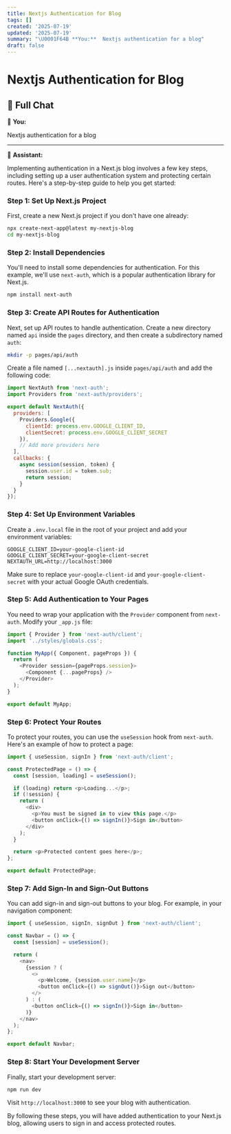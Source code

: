 ```yaml
---
title: Nextjs Authentication for Blog
tags: []
created: '2025-07-19'
updated: '2025-07-19'
summary: "\U0001F64B **You:**  Nextjs authentication for a blog"
draft: false
---
```


# Nextjs Authentication for Blog

## 🧠 Full Chat

🙋 **You:**

Nextjs authentication for a blog

---

🤖 **Assistant:**

Implementing authentication in a Next.js blog involves a few key steps, including setting up a user authentication system and protecting certain routes. Here's a step-by-step guide to help you get started:

### Step 1: Set Up Next.js Project

First, create a new Next.js project if you don't have one already:

```bash
npx create-next-app@latest my-nextjs-blog
cd my-nextjs-blog
```

### Step 2: Install Dependencies

You'll need to install some dependencies for authentication. For this example, we'll use `next-auth`, which is a popular authentication library for Next.js.

```bash
npm install next-auth
```

### Step 3: Create API Routes for Authentication

Next, set up API routes to handle authentication. Create a new directory named `api` inside the `pages` directory, and then create a subdirectory named `auth`:

```bash
mkdir -p pages/api/auth
```

Create a file named `[...nextauth].js` inside `pages/api/auth` and add the following code:

```javascript
import NextAuth from 'next-auth';
import Providers from 'next-auth/providers';

export default NextAuth({
  providers: [
    Providers.Google({
      clientId: process.env.GOOGLE_CLIENT_ID,
      clientSecret: process.env.GOOGLE_CLIENT_SECRET
    }),
    // Add more providers here
  ],
  callbacks: {
    async session(session, token) {
      session.user.id = token.sub;
      return session;
    }
  }
});
```

### Step 4: Set Up Environment Variables

Create a `.env.local` file in the root of your project and add your environment variables:

```
GOOGLE_CLIENT_ID=your-google-client-id
GOOGLE_CLIENT_SECRET=your-google-client-secret
NEXTAUTH_URL=http://localhost:3000
```

Make sure to replace `your-google-client-id` and `your-google-client-secret` with your actual Google OAuth credentials.

### Step 5: Add Authentication to Your Pages

You need to wrap your application with the `Provider` component from `next-auth`. Modify your `_app.js` file:

```javascript
import { Provider } from 'next-auth/client';
import '../styles/globals.css';

function MyApp({ Component, pageProps }) {
  return (
    <Provider session={pageProps.session}>
      <Component {...pageProps} />
    </Provider>
  );
}

export default MyApp;
```

### Step 6: Protect Your Routes

To protect your routes, you can use the `useSession` hook from `next-auth`. Here's an example of how to protect a page:

```javascript
import { useSession, signIn } from 'next-auth/client';

const ProtectedPage = () => {
  const [session, loading] = useSession();

  if (loading) return <p>Loading...</p>;
  if (!session) {
    return (
      <div>
        <p>You must be signed in to view this page.</p>
        <button onClick={() => signIn()}>Sign in</button>
      </div>
    );
  }

  return <p>Protected content goes here</p>;
};

export default ProtectedPage;
```

### Step 7: Add Sign-In and Sign-Out Buttons

You can add sign-in and sign-out buttons to your blog. For example, in your navigation component:

```javascript
import { useSession, signIn, signOut } from 'next-auth/client';

const Navbar = () => {
  const [session] = useSession();

  return (
    <nav>
      {session ? (
        <>
          <p>Welcome, {session.user.name}</p>
          <button onClick={() => signOut()}>Sign out</button>
        </>
      ) : (
        <button onClick={() => signIn()}>Sign in</button>
      )}
    </nav>
  );
};

export default Navbar;
```

### Step 8: Start Your Development Server

Finally, start your development server:

```bash
npm run dev
```

Visit `http://localhost:3000` to see your blog with authentication.

By following these steps, you will have added authentication to your Next.js blog, allowing users to sign in and access protected routes.